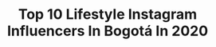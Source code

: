 ---
title: Top 10 Lifestyle Instagram Influencers In Bogotá In 2020
description: >-
  Find top lifestyle Instagram influencers in Bogotá in 2020. Most popular hashtags: #colombia #lifestyle #bogota #medellin.
platform: Instagram
hits: 71
text_top: Identify the top-rated Instagram profiles on inBeat.
text_bottom: Our search engine aggregates 71 Instagram influencers like this in Bogotá, Colombia for you to connect with.
profiles:
  - username: "adrianatorresv"
    fullname: >-
      ADRIANA TORRES 🤍✨
    bio: >-
      🤍 Viniste a vivir con todo el Corazón🤍 ⭐️Confía más en tus sueños💫🙌🏻 💌 adrianatorresvargas@gmail.com Info Publicidad
    location: "Colombia"
    followers: 106790
    engagement: 364
    commentsToLikes: 0.021101
    id: ck5hitifefau80i11u9dflva6
    verified: false
    hashtags: "#cartagena, #goodnight, #goodmorning, #weekend"
  - username: "angela_bonilla_"
    fullname: >-
      Angela Bonilla 💫
    bio: >-
      Bogotá, Colombia 🕹 @artderue_tattoo CEO : @estiloinefable 🔸 Good vibes✨
    location: "Colombia"
    followers: 17708
    engagement: 1016
    commentsToLikes: 0.025800
    id: ck5pvbheuh2lh0i11cxmrdv0u
    verified: false
    hashtags: "#medellin, #portrait, #bogota, #lifestyle"
  - username: "valerialruiz"
    fullname: >-
      Valeria Lizarralde Ruiz
    bio: >-
      📷 @inactph Artes Escénicas - Comunicación Social. | Lifestyle & Music | 📩: valerializarralde@hotmail.
    location: "Colombia"
    followers: 10667
    engagement: 920
    commentsToLikes: 0.028846
    id: ckap2ifi0yz3c0i78ysqnkp4q
    verified: false
    hashtags: "#photo, #art, #model, #vscocam"
  - username: "anamariaesguerra"
    fullname: >-
      Anamaría Esguerra G
    bio: >-
      Colombian 🇨🇴 Traveler ✈ & Lifestyle . 📍AMS/Bogotá 📩 Contact: anamariaesguerrag@gmail.com
    location: "Colombia"
    followers: 41621
    engagement: 277
    commentsToLikes: 0.111453
    id: ck9wfzooir8l00j780njrajve
    verified: false
    hashtags: "#travelblogger, #lifestyleblogger, #hotel, #amsterdamblogger"
  - username: "andeezeta"
    fullname: >-
      Andee Zeta
    bio: >-
      Artist ⚡️ Producer ⚡️Song Writer 2 x Grammy winner Welcome to my life 🎶😛🐶😸🍺🎵 Escucha: LO BONITO ES SIMPLE👇💣🔥
    location: "Colombia"
    followers: 42906
    engagement: 158
    commentsToLikes: 0.097245
    id: ck5he8j3yrlyk0i11jqo3ndsu
    verified: true
    hashtags: "#selfie, #tattoos, #sunday, #newmusic"
  - username: "amarilloocre1"
    fullname: >-
      amarillo ocre
    bio: >-
      Productos Originales CC el Diamante local 0112 Etapa 2 Cuenta aliada @aguamarina.tienda 🚫NO VENTAS AL MAYOR WhatsApp 3164437098 Link👇 directo
    location: "Colombia"
    followers: 19674
    engagement: 910
    commentsToLikes: 0.022690
    id: ck9haqx4ndpzh0j783nuk4lyv
    verified: false
    hashtags: ""
  - username: "jefry.moreno06"
    fullname: >-
       𝓙𝓮𝓯𝓻𝔂 𝓶𝓸𝓻𝓮𝓷𝓸 
    bio: >-
      🔮 𝓠𝓾𝓲𝓮𝓷 𝓽𝓲𝓮𝓷𝓮 𝓶𝓪𝓰𝓲𝓪 𝓷𝓸 𝓷𝓮𝓬𝓮𝓼𝓲𝓽𝓪 𝓽𝓻𝓾𝓬𝓸𝓼... 🧞‍♂️ 🤴🏽estilista integral y maquillador 📍#cali - #valle 👇WHATSAPP👇
    location: "Colombia"
    followers: 52217
    engagement: 109
    commentsToLikes: 0.007010
    id: ck8sx0gkuft0p0j785iwq7ulx
    verified: false
    hashtags: "#cabello, #woman, #glam, #color"
  - username: "juanda_aldana"
    fullname: >-
      RECUERDO DE JUAN DAVID ALDANA
    bio: >-
      🎬 Actor & Modelo 🏋🏻‍♂️ Deportista y Entrenador 📌 Bogota/Colombia
    location: "Colombia"
    followers: 369779
    engagement: 803
    commentsToLikes: 0.017825
    id: ck5ci7d94s5ie0i11plstqfw8
    verified: false
    hashtags: "#fitness, #leon, #bangenergy, #energydrink"
  - username: "loboartt"
    fullname: >-
      Stiven Contreras
    bio: >-
      Residente 🇨🇴 estudio privado 🇪🇸@8milimetrostattoo 📕Asesorias por whatsapp ⬇️⬇️⬇️ 📲+34603329013 📲+573213790956 Mi mejor amiga @bullterrierevee
    location: "Colombia"
    followers: 35493
    engagement: 157
    commentsToLikes: 0.028700
    id: ck5caah71d18g0i11lbq1tlx3
    verified: false
    hashtags: "#realistictattoo, #liontattoo, #art, #animal"
  - username: "leidygomez063"
    fullname: >-
      ⚜️ 𝐋𝐞𝐢𝐢𝐝𝐲 𝐆𝐨́𝐦𝐞𝐳  ⚜️
    bio: >-
      Colombiana 📍Bogota Model| fitgirl| influencer| lifestyle| wordtraveler FHloverCEO and owner @leidysfashion_online @leidyssecrets💥@bangenergy
    location: "Colombia"
    followers: 291802
    engagement: 259
    commentsToLikes: 0.021230
    id: ck8t0qyfwsytv0j7846clzuqm
    verified: false
    hashtags: "#sonreir, #producer, #fbf, #tbt"
---